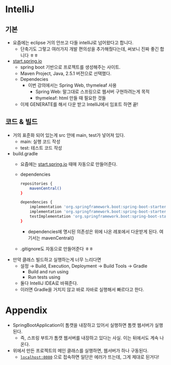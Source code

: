 # IntelliJ

## 기본

- 요즘에는 eclipse 거의 안쓰고 다들 intelliJ로 넘어왔다고 합니다.
    - 단축기도 그렇고 여러가지 개발 편의성을 추가해줬다는데, 써보니 진짜 좋긴 합니다 ㅎㅎ
- [start.spring.io](http://start.spring.io)
    - spring boot 기반으로 프로젝트를 생성해주는 사이트.
    - Maven Project, Java, 2.5.1 버전으로 선택했다.
    - Dependecies
        - 이번 강의에서는 Spring Web, thymeleaf 사용
            - Spring Web: 말그대로 스프링으로 웹서버 구현하려는게 목적
            - thymeleaf: html 만들 때 필요한 것들
    - 이제 GENERATE를 해서 다운 받고 IntelliJ에서 임포트 하면 끝!

## 코드 & 빌드

- 거의 표준화 되어 있는게 src 안에 main, test가 넣어져 있다.
    - main: 실행 코드 작성
    - test: 테스트 코드 작성
- build.gradle
    - 요즘에는 [start.spring.io](http://start.spring.io) 때매 자동으로 만들어준다.
    - dependencies

        ```bash
        repositories {
        	mavenCentral()
        }

        dependencies {
        	implementation 'org.springframework.boot:spring-boot-starter-thymeleaf'
        	implementation 'org.springframework.boot:spring-boot-starter-web'
        	testImplementation 'org.springframework.boot:spring-boot-starter-test'
        }
        ```

        - dependencies에 명시된 의존성은 위에 나온 레포에서 다운받게 된다. 여기서는 mavenCentral()
    - .gitignore도 자동으로 만들어준다 ㅎㅎ
- 만약 클래스 빌드하고 실행하는게 너무 느리다면
    - 설정 → Build, Execution, Deployment → Build Tools → Gradle
      - Build and run using
      - Run tests using
    - 둘다 IntelliJ IDEA로 바꿔준다.
    - 이러면 Gradle을 거치지 않고 바로 자바로 실행해서 빠르다고 한다.

# Appendix

- SpringBootApplication이 톰캣을 내장하고 있어서 실행하면 톰캣 웹서버가 실행된다.
    - 즉, 스프링 부트가 톰캣 웹서버를 내장하고 있다는 사실. 이는 뒤에서도 계속 나온다.
- 위에서 만든 프로젝트의 메인 클래스를 실행하면, 웹서버가 하나 구동된다.
    - [`localhost:8080`](http://localhost:8080) 으로  접속하면 일단은 에러가 뜨는데, 그게 제대로 된거다!
